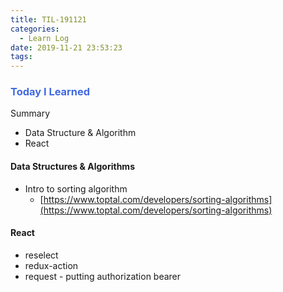 ```yaml
---
title: TIL-191121
categories:
  - Learn Log
date: 2019-11-21 23:53:23
tags:
---
```



### <span style="color:royalblue"> Today I Learned

Summary

- Data Structure & Algorithm
- React

<!-- more -->

#### Data Structures & Algorithms

- Intro to sorting algorithm
  - [https://www.toptal.com/developers/sorting-algorithms](https://www.toptal.com/developers/sorting-algorithms)

#### React

- reselect
- redux-action
- request - putting authorization bearer
